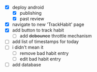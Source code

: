- [x] deploy android
  - [x] publishing
  - [x] past review
- [x] navigate to new 'TrackHabit' page
- [x] add button to track habit
  - [ ] add ~~debounce~~ throttle mechanism
- [ ] add list of timestamps for today
- [ ] i didn't mean it
  - [ ] remove bad habit entry
  - [ ] edit bad habit entry
- [ ] add database
